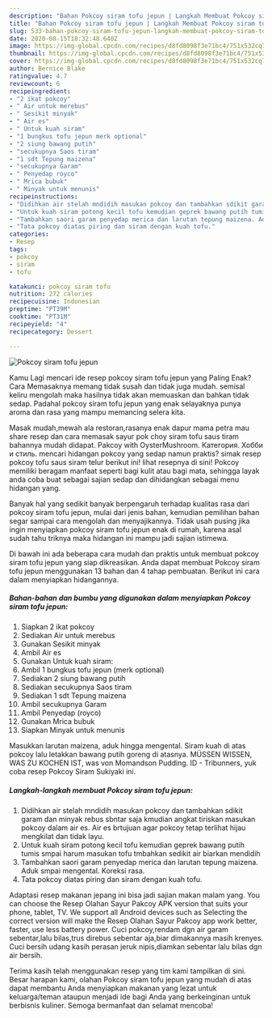 ```yaml
---
description: "Bahan Pokcoy siram tofu jepun | Langkah Membuat Pokcoy siram tofu jepun Yang Enak dan Simpel"
title: "Bahan Pokcoy siram tofu jepun | Langkah Membuat Pokcoy siram tofu jepun Yang Enak dan Simpel"
slug: 533-bahan-pokcoy-siram-tofu-jepun-langkah-membuat-pokcoy-siram-tofu-jepun-yang-enak-dan-simpel
date: 2020-08-15T18:32:48.640Z
image: https://img-global.cpcdn.com/recipes/d8fd8098f3e71bc4/751x532cq70/pokcoy-siram-tofu-jepun-foto-resep-utama.jpg
thumbnail: https://img-global.cpcdn.com/recipes/d8fd8098f3e71bc4/751x532cq70/pokcoy-siram-tofu-jepun-foto-resep-utama.jpg
cover: https://img-global.cpcdn.com/recipes/d8fd8098f3e71bc4/751x532cq70/pokcoy-siram-tofu-jepun-foto-resep-utama.jpg
author: Bernice Blake
ratingvalue: 4.7
reviewcount: 6
recipeingredient:
- "2 ikat pokcoy"
- " Air untuk merebus"
- " Sesikit minyak"
- " Air es"
- " Untuk kuah siram"
- "1 bungkus tofu jepun merk optional"
- "2 siung bawang putih"
- "secukupnya Saos tiram"
- "1 sdt Tepung maizena"
- "secukupnya Garam"
- " Penyedap royco"
- " Mrica bubuk"
- " Minyak untuk menunis"
recipeinstructions:
- "Didihkan air stelah mndidih masukan pokcoy dan tambahkan sdikit garam dan minyak rebus sbntar saja kmudian angkat tiriskan masukan pokcoy dalam air es. Air es brtujuan agar pokcoy tetap terlihat hijau mengkilat dan tidak layu."
- "Untuk kuah siram potong kecil tofu kemudian geprek bawang putih tumis smpai harum masukan tofu tmbahkan sedikit air biarkan mendidih"
- "Tambahkan saori garam penyedap merica dan larutan tepung maizena. Aduk smpai mengental. Koreksi rasa."
- "Tata pokcoy diatas piring dan siram dengan kuah tofu."
categories:
- Resep
tags:
- pokcoy
- siram
- tofu

katakunci: pokcoy siram tofu 
nutrition: 272 calories
recipecuisine: Indonesian
preptime: "PT39M"
cooktime: "PT31M"
recipeyield: "4"
recipecategory: Dessert

---
```



![Pokcoy siram tofu jepun](https://img-global.cpcdn.com/recipes/d8fd8098f3e71bc4/751x532cq70/pokcoy-siram-tofu-jepun-foto-resep-utama.jpg)

Kamu Lagi mencari ide resep pokcoy siram tofu jepun yang Paling Enak? Cara Memasaknya memang tidak susah dan tidak juga mudah. semisal keliru mengolah maka hasilnya tidak akan memuaskan dan bahkan tidak sedap. Padahal pokcoy siram tofu jepun yang enak selayaknya punya aroma dan rasa yang mampu memancing selera kita.

Masak mudah,mewah ala restoran,rasanya enak dapur mama petra mau share resep dan cara memasak sayur pok choy siram tofu saus tiram bahannya mudah didapat. Pakcoy with OysterMushroom. Категория. Хобби и стиль. mencari hidangan pokcoy yang sedap namun praktis? simak resep pokcoy tofu saus siram telur berikut ini! lihat resepnya di sini! Pokcoy memiliki beragam manfaat seperti bagi kulit atau bagi mata, sehingga layak anda coba buat sebagai sajian sedap dan dihidangkan sebagai menu hidangan yang.

Banyak hal yang sedikit banyak berpengaruh terhadap kualitas rasa dari pokcoy siram tofu jepun, mulai dari jenis bahan, kemudian pemilihan bahan segar sampai cara mengolah dan menyajikannya. Tidak usah pusing jika ingin menyiapkan pokcoy siram tofu jepun enak di rumah, karena asal sudah tahu triknya maka hidangan ini mampu jadi sajian istimewa.


Di bawah ini ada beberapa cara mudah dan praktis untuk membuat pokcoy siram tofu jepun yang siap dikreasikan. Anda dapat membuat Pokcoy siram tofu jepun menggunakan 13 bahan dan 4 tahap pembuatan. Berikut ini cara dalam menyiapkan hidangannya.

<!--inarticleads1-->

##### Bahan-bahan dan bumbu yang digunakan dalam menyiapkan Pokcoy siram tofu jepun:

1. Siapkan 2 ikat pokcoy
1. Sediakan  Air untuk merebus
1. Gunakan  Sesikit minyak
1. Ambil  Air es
1. Gunakan  Untuk kuah siram:
1. Ambil 1 bungkus tofu jepun (merk optional)
1. Sediakan 2 siung bawang putih
1. Sediakan secukupnya Saos tiram
1. Sediakan 1 sdt Tepung maizena
1. Ambil secukupnya Garam
1. Ambil  Penyedap (royco)
1. Gunakan  Mrica bubuk
1. Siapkan  Minyak untuk menunis


Masukkan larutan maizena, aduk hingga mengental. Siram kuah di atas pokcoy lalu letakkan bawang putih goreng di atasnya. MÜSSEN WISSEN, WAS ZU KOCHEN IST, was von Momandson Pudding. ID - Tribunners, yuk coba resep Pokcoy Siram Sukiyaki ini. 

<!--inarticleads2-->

##### Langkah-langkah membuat Pokcoy siram tofu jepun:

1. Didihkan air stelah mndidih masukan pokcoy dan tambahkan sdikit garam dan minyak rebus sbntar saja kmudian angkat tiriskan masukan pokcoy dalam air es. Air es brtujuan agar pokcoy tetap terlihat hijau mengkilat dan tidak layu.
1. Untuk kuah siram potong kecil tofu kemudian geprek bawang putih tumis smpai harum masukan tofu tmbahkan sedikit air biarkan mendidih
1. Tambahkan saori garam penyedap merica dan larutan tepung maizena. Aduk smpai mengental. Koreksi rasa.
1. Tata pokcoy diatas piring dan siram dengan kuah tofu.


Adaptasi resep makanan jepang ini bisa jadi sajian makan malam yang. You can choose the Resep Olahan Sayur Pakcoy APK version that suits your phone, tablet, TV. We support all Android devices such as Selecting the correct version will make the Resep Olahan Sayur Pakcoy app work better, faster, use less battery power. Cuci pokcoy,rendam dgn air garam sebentar,lalu bilas,trus direbus sebentar aja,biar dimakannya masih krenyes. Cuci bersih udang kasih perasan jeruk nipis,diamkan sebentar lalu bilas dgn air bersih. 

Terima kasih telah menggunakan resep yang tim kami tampilkan di sini. Besar harapan kami, olahan Pokcoy siram tofu jepun yang mudah di atas dapat membantu Anda menyiapkan makanan yang lezat untuk keluarga/teman ataupun menjadi ide bagi Anda yang berkeinginan untuk berbisnis kuliner. Semoga bermanfaat dan selamat mencoba!
